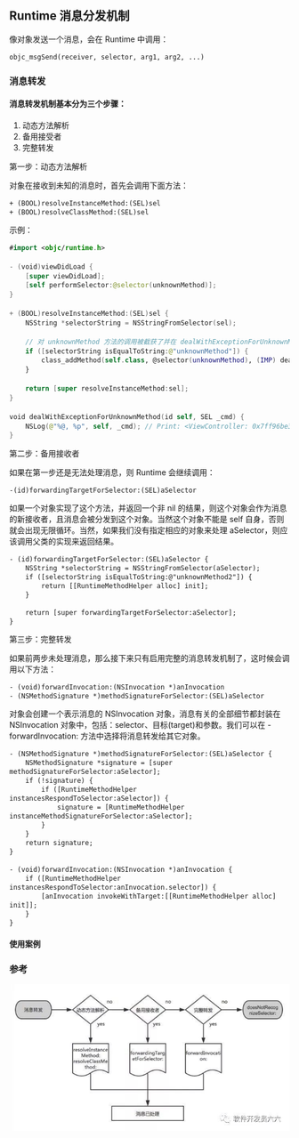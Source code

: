## Runtime 消息分发机制

像对象发送一个消息，会在 Runtime 中调用：
```
objc_msgSend(receiver, selector, arg1, arg2, ...)
``` 

### 消息转发

#### 消息转发机制基本分为三个步骤：

1. 动态方法解析
2. 备用接受者
3. 完整转发

第一步：动态方法解析

对象在接收到未知的消息时，首先会调用下面方法：
```
+ (BOOL)resolveInstanceMethod:(SEL)sel
+ (BOOL)resolveClassMethod:(SEL)sel
```

示例：
``` Swift
#import <objc/runtime.h>

- (void)viewDidLoad {
    [super viewDidLoad];
    [self performSelector:@selector(unknownMethod)];
}

+ (BOOL)resolveInstanceMethod:(SEL)sel {
    NSString *selectorString = NSStringFromSelector(sel);

    // 对 unknownMethod 方法的调用被截获了并在 dealWithExceptionForUnknownMethod 函数中进行了处理，程序没有再崩溃。@dynamic 属性就可以用这种方案来实现
    if ([selectorString isEqualToString:@"unknownMethod"]) {
        class_addMethod(self.class, @selector(unknownMethod), (IMP) dealWithExceptionForUnknownMethod, "v@:");
    }

    return [super resolveInstanceMethod:sel];
}

void dealWithExceptionForUnknownMethod(id self, SEL _cmd) {
    NSLog(@"%@, %p", self, _cmd); // Print: <ViewController: 0x7ff96be33e60>, 0x1078259fc
}

```

第二步：备用接收者

如果在第一步还是无法处理消息，则 Runtime 会继续调用：
```
-(id)forwardingTargetForSelector:(SEL)aSelector
```

如果一个对象实现了这个方法，并返回一个非 nil 的结果，则这个对象会作为消息的新接收者，且消息会被分发到这个对象。当然这个对象不能是 self 自身，否则就会出现无限循环。当然，如果我们没有指定相应的对象来处理 aSelector，则应该调用父类的实现来返回结果。

```
- (id)forwardingTargetForSelector:(SEL)aSelector {
    NSString *selectorString = NSStringFromSelector(aSelector);
    if ([selectorString isEqualToString:@"unknownMethod2"]) {
        return [[RuntimeMethodHelper alloc] init];
    }

    return [super forwardingTargetForSelector:aSelector];
}
```

第三步：完整转发

如果前两步未处理消息，那么接下来只有启用完整的消息转发机制了，这时候会调用以下方法：
```
- (void)forwardInvocation:(NSInvocation *)anInvocation
- (NSMethodSignature *)methodSignatureForSelector:(SEL)aSelector
```

对象会创建一个表示消息的 NSInvocation 对象，消息有关的全部细节都封装在 NSInvocation 对象中，包括：selector、目标(target)和参数。我们可以在 -forwardInvocation: 方法中选择将消息转发给其它对象。

```
- (NSMethodSignature *)methodSignatureForSelector:(SEL)aSelector {
    NSMethodSignature *signature = [super methodSignatureForSelector:aSelector];
    if (!signature) {
        if ([RuntimeMethodHelper instancesRespondToSelector:aSelector]) {
            signature = [RuntimeMethodHelper instanceMethodSignatureForSelector:aSelector];
        }
    }
    return signature;
}

- (void)forwardInvocation:(NSInvocation *)anInvocation {
    if ([RuntimeMethodHelper instancesRespondToSelector:anInvocation.selector]) {
        [anInvocation invokeWithTarget:[[RuntimeMethodHelper alloc] init]];
    }
}
```



#### 使用案例



### 参考

![](https://raw.githubusercontent.com/quding0308/gitbook_study/master/assets/images/runtime-message-forward.jpg)